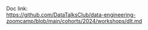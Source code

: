 Doc link:  
https://github.com/DataTalksClub/data-engineering-zoomcamp/blob/main/cohorts/2024/workshops/dlt.md

